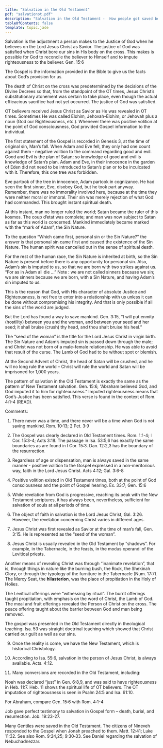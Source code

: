 ```yaml
---
title: "Salvation in the Old Testament"
pdf: "salvationot.pdf"
description: "Salvation in the Old Testament -  How people got saved before the death of Christ on the Cross."
tableOfContents: false
template: topic.jade
---
```


Salvation is the adjustment a person makes to the Justice of God when he
believes on the Lord Jesus Christ as Savior. The justice of God was
satisfied when Christ bore our sins in His body on the cross. This makes
is possible for God to reconcile the believer to Himself and to impute
righteousness to the believer. Gen. 15:6

The Gospel is the information provided in the Bible to give us the facts
about God’s provision for us.

The death of Christ on the cross was predetermined by the decisions of
the Divine Decrees so that, from the standpoint of the OT times, Jesus
Christ’s substitutionary atonement was certain to take place, even
though the actual efficacious sacrifice had not yet occurred. The
justice of God was satisfied.

OT believers received Jesus Christ as Savior as He was revealed in OT
times. Sometimes He was called Elohim, Jehovah-Elohim, or Jehovah plus a
noun (God our Righteousness, etc.). Whenever there was positive volition
at the point of God consciousness, God provided Gospel information to
the individual.

The first statement of the Gospel is recorded in Genesis 3, at the time
of original sin, Man’s fall. When Adam and Eve fell, they only had one
count against them - negative volition to the command regarding good and
evil. Good and Evil is the plan of Satan; so knowledge of good and evil
is knowledge of Satan’s plan. Adam and Eve, in their innocence in the
garden of Eden did not need to be introduced to Satan’s plan or to be
inculcated with it. Therefore, this one tree was forbidden.

Eve partook of the tree in innocence, Adam partook in cognizance. He had
seen the first sinner, Eve, disobey God, but he took part anyway.
Remember, there was no immorality involved here, because at the time
they were neither moral or immoral. Their sin was merely rejection of
what God had commanded. This brought instant spiritual death.

At this instant, man no longer ruled the world; Satan became the ruler
of this kosmos. The coup d’etat was complete; and man was now subject to
Satan as far as this world is concerned. Mankind immediately became
marked with the “mark of Adam”, the Sin Nature.

To the question “Which came first, personal sin or the Sin Nature?” the
answer is that personal sin came first and caused the existence of the
Sin Nature. The human spirit was cancelled out in the sense of spiritual
death.

For the rest of the human race, the Sin Nature is inherited at birth, so
the Sin Nature is present before there is any opportunity for personal
sin. Also, Adam’s sin is imputed to us, so that we are born with two
strikes against us. “For as in Adam all die …” Note : we are not called
sinners because we sin; we are sinners because we are born, with a Sin
Nature, and having Adam’s sin imputed to us.

This is the reason that God, with His character of absolute Justice and
Righteousness, is not free to enter into a relationship with us unless
it can be done without compromising his integrity. And that is only
possible if all the sins of the world are judged.

But the Lord has found a way to save mankind. Gen. 3:15, “I will put
enmity (hostility) between you and the woman, and between your seed and
her seed; it shall bruise (crush) thy head, and thou shalt bruise his
heel.”

The “seed of the woman” is the title for the Lord Jesus Christ in virgin
birth. The Sin Nature and Adam’s imputed sin is passed down through the
male; and Christ was not born of a male-female relationship. He was able
to avoid that result of the curse. The Lamb of God had to be without
spot or blemish.

At the Second Advent of Christ, the head of Satan will be crushed, and
he will no long rule the world – Christ will rule the world and Satan
will be imprisoned for 1,000 years.

The pattern of salvation in the Old Testament is exactly the same as the
pattern of New Testament salvation. Gen. 15:6, “Abraham believed God,
and God imputed it to him for righteousness.” Imputed righteousness
means that God’s Justice has been satisfied. This verse is found in the
context of Rom. 4:1-4 (READ).

Comments:

1. There never was a time, and there never will be a time when God is
not saving mankind. Rom. 10:13; 2 Pet. 3:9

2. The Gospel was clearly declared in Old Testament times. Rom. 1:1-4;
I Cor. 15:3-4; Acts 3:18. The passage in Isa. 53:5,6 has exactly the
same boundaries as are found in I Cor. 15:3. Dan. 12:2,3 has the
boundary of the resurrection.

3. Regardless of age or dispensation, man is always saved in the same
manner - positive volition to the Gospel expressed in a non-meritorious
way, faith in the Lord Jesus Christ. Acts 4:12; Gal. 3:6-8

4. Positive volition existed in Old Testament times, both at the point
of God consciousness and the point of Gospel hearing. Ex. 33:7; Gen.
15:6

5. While revelation from God is progressive, reaching its peak with the
New Testament scriptures, it has always been, nevertheless, sufficient
for salvation of souls at all periods of time.

6. The object of faith in salvation is the Lord Jesus Christ, Gal. 3:26.
However, the revelation concerning Christ varies in different ages.

7. Jesus Christ was first revealed as Savior at the time of man’s fall,
Gen. 3:15. He is represented as the “seed of the woman”.

8. Jesus Christ is usually revealed in the Old Testament by “shadows”.
For example, in the Tabernacle, in the feasts, in the modus operandi of
the Levitical priests.

Another means of revealing Christ was through “inanimate revelation”,
that is, through things in nature like the burning bush, the Rock, the
Shekinah Glory, or through the typology of the furniture in the
Tabernacle (Num. 17:7). The Mercy Seat, the **hilasterion**, was the
place of propitiation in the Holy of Holies.

The Levitical offerings were “witnessing by ritual”. The burnt offerings
taught propitiation, with emphasis on the word of Christ, the Lamb of
God. The meal and fruit offerings revealed the Person of Christ on the
cross. The peace offering taught about the barrier between God and man
being removed.

The gospel was presented in the Old Testament directly in theological
teaching. Isa. 53 was straight doctrinal teaching which showed that
Christ carried our guilt as well as our sins.

9. Once the reality is come, we have the New Testament, which is
historical Christology.

10. According to Isa. 55:6, salvation in the person of Jesus Christ, is
always available. Acts. 4:12.

11. Many conversions are recorded in the Old Testament, including:

Noah was declared “just” in Gen. 6:8,9, and was said to have
righteousness in Heb. 11:7. Heb. 11 shows the spiritual life of OT
believers. The OT imputation of righteousness is seen in Psalm 24:5 and
Isa. 61:10.

For Abraham, compare Gen. 15:6 with Rom. 4:1-4

Job gave perfect testimony to salvation in Gospel form – death, burial,
and resurrection. Job. 19:23-27.

Many Gentiles were saved in the Old Testament. The citizens of Nineveh
responded to the Gospel when Jonah preached to them. Matt. 12:41; Luke
11:32. See also Rom. 9:24,25; 9:30‑33. See Daniel regarding the
salvation of Nebuchadnezzar.

